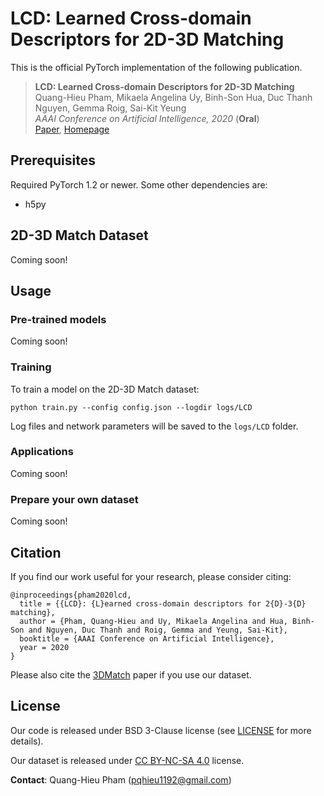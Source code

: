# LCD: Learned Cross-domain Descriptors for 2D-3D Matching

This is the official PyTorch implementation of the following publication.

> **LCD: Learned Cross-domain Descriptors for 2D-3D Matching**<br/>
> Quang-Hieu Pham, Mikaela Angelina Uy, Binh-Son Hua, Duc Thanh Nguyen, Gemma Roig, Sai-Kit Yeung<br/>
> *AAAI Conference on Artificial Intelligence, 2020* (**Oral**)<br/>
> [Paper](https://arxiv.org/pdf/1911.09326.pdf),
> [Homepage](https://hkust-vgd.github.io/lcd/)

## Prerequisites
Required PyTorch 1.2 or newer. Some other dependencies are:
- h5py

## 2D-3D Match Dataset
Coming soon!

## Usage
### Pre-trained models
Coming soon!

### Training
To train a model on the 2D-3D Match dataset:

    python train.py --config config.json --logdir logs/LCD

Log files and network parameters will be saved to the `logs/LCD` folder.

### Applications
Coming soon!

### Prepare your own dataset
Coming soon!

## Citation
If you find our work useful for your research, please consider citing:

    @inproceedings{pham2020lcd,
      title = {{LCD}: {L}earned cross-domain descriptors for 2{D}-3{D} matching},
      author = {Pham, Quang-Hieu and Uy, Mikaela Angelina and Hua, Binh-Son and Nguyen, Duc Thanh and Roig, Gemma and Yeung, Sai-Kit},
      booktitle = {AAAI Conference on Artificial Intelligence},
      year = 2020
    }

Please also cite the [3DMatch](http://3dmatch.cs.princeton.edu/) paper if you use our dataset.

## License
Our code is released under BSD 3-Clause license (see [LICENSE](LICENSE) for more details).

Our dataset is released under [CC BY-NC-SA 4.0](https://creativecommons.org/licenses/by-nc-sa/4.0/) license.

**Contact**: Quang-Hieu Pham (pqhieu1192@gmail.com)
